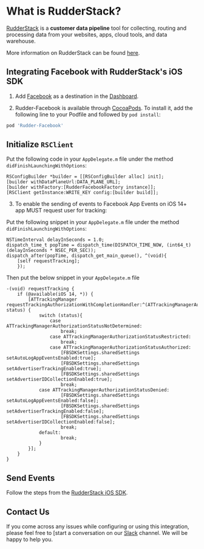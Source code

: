 # What is RudderStack?

[RudderStack](https://rudderstack.com/) is a **customer data pipeline** tool for collecting, routing and processing data from your websites, apps, cloud tools, and data warehouse.

More information on RudderStack can be found [here](https://github.com/rudderlabs/rudder-server).

## Integrating Facebook with RudderStack's iOS SDK

1. Add [Facebook](http://Facebook.google.com) as a destination in the [Dashboard](https://app.rudderstack.com/).

2. Rudder-Facebook is available through [CocoaPods](https://cocoapods.org). To install it, add the following line to your Podfile and followed by `pod install`:

```ruby
pod 'Rudder-Facebook'
```

## Initialize ```RSClient```

Put the following code in your ```AppDelegate.m``` file under the method ```didFinishLaunchingWithOptions```:

```
RSConfigBuilder *builder = [[RSConfigBuilder alloc] init];
[builder withDataPlaneUrl:DATA_PLANE_URL];
[builder withFactory:[RudderFacebookFactory instance]];
[RSClient getInstance:WRITE_KEY config:[builder build]];
```

3. To enable the sending of events to Facebook App Events on iOS 14+ app MUST request user for tracking:

Put the following snippet in your ```AppDelegate.m``` file under the method ```didFinishLaunchingWithOptions```:
```
NSTimeInterval delayInSeconds = 1.0;
dispatch_time_t popTime = dispatch_time(DISPATCH_TIME_NOW, (int64_t)(delayInSeconds * NSEC_PER_SEC));
dispatch_after(popTime, dispatch_get_main_queue(), ^(void){
    [self requestTracking];
    });
```

Then put the below snippet in your ```AppDelegate.m``` file
```
-(void) requestTracking {
    if (@available(iOS 14, *)) {
        [ATTrackingManager requestTrackingAuthorizationWithCompletionHandler:^(ATTrackingManagerAuthorizationStatus status) {
            switch (status){
                case ATTrackingManagerAuthorizationStatusNotDetermined:
                    break;
                case ATTrackingManagerAuthorizationStatusRestricted:
                    break;
                case ATTrackingManagerAuthorizationStatusAuthorized:
                    [FBSDKSettings.sharedSettings setAutoLogAppEventsEnabled:true];
                    [FBSDKSettings.sharedSettings setAdvertiserTrackingEnabled:true];
                    [FBSDKSettings.sharedSettings setAdvertiserIDCollectionEnabled:true];
                    break;
            case ATTrackingManagerAuthorizationStatusDenied:
                    [FBSDKSettings.sharedSettings setAutoLogAppEventsEnabled:false];
                    [FBSDKSettings.sharedSettings setAdvertiserTrackingEnabled:false];
                    [FBSDKSettings.sharedSettings setAdvertiserIDCollectionEnabled:false];
                    break;
            default:
                    break;
            }
        }];
    }
}
```


## Send Events
Follow the steps from the [RudderStack iOS SDK](https://github.com/rudderlabs/rudder-sdk-ios).

## Contact Us

If you come across any issues while configuring or using this integration, please feel free to [start a conversation on our [Slack](https://resources.rudderstack.com/join-rudderstack-slack) channel. We will be happy to help you.
